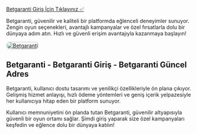<a href="https://t2m.io/2284401">Betgaranti Giriş İçin Tıklayınız ✅</a>
<p>Betgaranti, güvenilir ve kaliteli bir platformda eğlenceli deneyimler sunuyor. Zengin oyun seçenekleri, avantajlı kampanyalar ve özel fırsatlarla dolu bir dünyaya adım atın. Hızlı ve güvenli erişim avantajıyla kazanmaya başlayın!</p>

<a href="https://t2m.io/2284401" title="Betgaranti">
    <img src="https://i.ibb.co/gtF7ptH/photo-2025-01-13-14-27-16.jpg" alt="Betgaranti" style="max-width: 100%; border: 2px solid #ddd; border-radius: 10px;">
</a>

<h2>Betgaranti - Betgaranti Giriş - Betgaranti Güncel Adres</h2>
<p>Betgaranti, kullanıcı dostu tasarımı ve yenilikçi özellikleriyle ön plana çıkıyor. Gelişmiş hizmet anlayışı, hızlı ödeme yöntemleri ve geniş içerik yelpazesiyle her kullanıcıya hitap eden bir platform sunuyor.</p>  

<p>Kullanıcı memnuniyetini ön planda tutan Betgaranti, güvenilir altyapısıyla güvenli bir oyun ortamı sağlar. Şimdi giriş yaparak size özel kampanyaları keşfedin ve eğlence dolu bir dünyaya katılın!</p>
